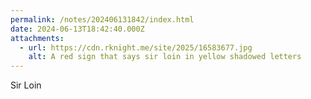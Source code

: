 ```yaml
---
permalink: /notes/202406131842/index.html
date: 2024-06-13T18:42:40.000Z
attachments:
  - url: https://cdn.rknight.me/site/2025/16583677.jpg
    alt: A red sign that says sir loin in yellow shadowed letters
---
```


Sir Loin
